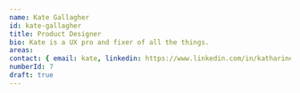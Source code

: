 ```yaml
---
name: Kate Gallagher
id: kate-gallagher
title: Product Designer
bio: Kate is a UX pro and fixer of all the things.
areas:
contact: { email: kate, linkedin: https://www.linkedin.com/in/katharinegallagher }
numberId: 7
draft: true
---
```


